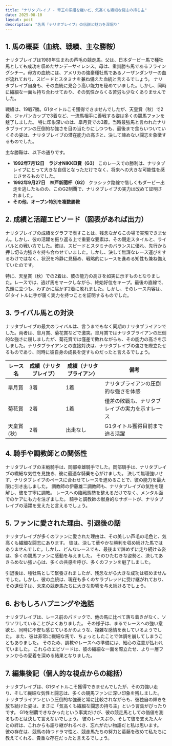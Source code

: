 ```yaml
---
title: "ナリタブレイブ - 帝王の系譜を継いだ、気高くも繊細な闘志の持ち主"
date: 2025-08-10
layout: post
description: "名馬『ナリタブレイブ』の伝説と魅力を深堀り"
---
```


## 1. 馬の概要（血統、戦績、主な勝鞍）

ナリタブレイブは1989年生まれの芦毛の競走馬。父は、日本ダービー馬で種牡馬としても成功を収めたサンデーサイレンス。母は、重賞勝ち馬であるフライングシチー。母方の血統には、アメリカの強豪種牡馬であるノーザンダンサーの血が流れており、スピードとスタミナを兼ね備えた血統と言えるでしょう。  ナリタブレイブ自身も、その血統に見合う高い能力を秘めていました。しかし、同時に繊細な一面も持ち合わせており、その気性からくる苦労も少なくありませんでした。

戦績は、19戦7勝。G1タイトルこそ獲得できませんでしたが、天皇賞（秋）で2着、ジャパンカップで3着など、一流馬相手に善戦する姿は多くの競馬ファンを魅了しました。  特に印象深いのは、皐月賞での3着。当時最強馬と言われたナリタブライアンの圧倒的な強さを目の当たりにしつつも、最後まで食らいついていくその姿は、ナリタブレイブの潜在能力の高さと、決して諦めない闘志を象徴するものでした。

主な勝鞍は、以下の通りです。

* **1992年7月12日　ラジオNIKKEI賞（G3）**  このレースでの勝利は、ナリタブレイブにとって大きな自信となっただけでなく、将来への大きな可能性を感じさせるものでした。
* **1992年9月27日　神戸新聞杯（G2）**  クラシック路線で惜しくもダービー出走を逃したものの、このG2制覇で、ナリタブレイブの実力は改めて証明されました。
* **その他、オープン特別を複数勝鞍**


## 2. 成績と活躍エピソード（図表があれば出力）

ナリタブレイブの成績をグラフで表すことは、残念ながらこの場で実現できません。しかし、彼の活躍を振り返る上で重要な要素は、その競走スタイルと、ライバルとの戦い方でした。彼は、スピードとスタミナのバランスに優れ、先行から押し切る力強さを持ち合わせていました。しかし、決して無謀なレース運びをするわけではなく、状況を冷静に見極め、戦略的にレースを進める知性も兼ね備えていたのです。

特に、天皇賞（秋）での2着は、彼の能力の高さを如実に示すものとなりました。レースでは、逃げ馬をマークしながら、終始好位をキープ。最後の直線で、先頭に立つも、わずかに届かず2着に敗れました。しかし、そのレース内容は、G1タイトルに手が届く実力を持つことを証明するものでした。


## 3. ライバル馬との対決

ナリタブレイブの最大のライバルは、言うまでもなく同期のナリタブライアンでした。両者は、皐月賞、菊花賞などで激突。皐月賞ではナリタブライアンの圧倒的な強さに屈しましたが、菊花賞では僅差で敗れながらも、その能力の高さを示しました。ナリタブライアンとの直接対決は、ナリタブレイブの強さを際立たせるものであり、同時に彼自身の成長を促すものだったと言えるでしょう。


| レース名     | 成績（ナリタブレイブ） | 成績（ナリタブライアン） | 備考                                      |
|-------------|-----------------------|------------------------|-------------------------------------------|
| 皐月賞       | 3着                     | 1着                      | ナリタブライアンの圧倒的な強さを体感           |
| 菊花賞       | 2着                     | 1着                      | 僅差の敗戦も、ナリタブレイブの実力を示すレース |
| 天皇賞(秋)   | 2着                     | 出走なし                 | G1タイトル獲得目前まで迫る活躍             |


## 4. 騎手や調教師との関係性

ナリタブレイブの主戦騎手は、岡部幸雄騎手でした。岡部騎手は、ナリタブレイブの繊細な気性を見抜き、彼に最適な騎乗を心がけました。  決して無理強いせず、ナリタブレイブのペースに合わせてレースを進めることで、彼の能力を最大限に引き出しました。  調教師の伊藤雄二調教師も、ナリタブレイブの気性を理解し、彼を丁寧に調教。  レースへの臨戦態勢を整えるだけでなく、メンタル面でのケアにも力を注ぎました。  騎手と調教師の献身的なサポートが、ナリタブレイブの活躍を支えたと言えるでしょう。


## 5. ファンに愛された理由、引退後の話

ナリタブレイブが多くのファンに愛された理由は、その美しい芦毛の毛色と、気高くも繊細な闘志にあります。  彼は、決して華やかな勝利を収め続けた馬ではありませんでした。しかし、どんなレースでも、最後まで諦めずに走り続ける姿は、多くの競馬ファンに感動を与えました。  そのひたむきな姿勢と、決してあきらめない強い心は、多くの共感を呼び、多くのファンを魅了しました。

引退後は、種牡馬として繋養されましたが、残念ながら大きな成功は収めませんでした。しかし、彼の血統は、現在も多くのサラブレッドに受け継がれており、その遺伝子は、未来の競走馬たちに大きな影響を与え続けるでしょう。


## 6. おもしろハプニングや逸話

ナリタブレイブは、レース前のパドックで、他の馬に比べて落ち着きがなく、ソワソワしていることがよくありました。  その様子は、まるでレースへの強い意欲と、同時に不安も感じているかのような、複雑な感情を表しているようでした。  また、彼は非常に繊細な馬で、ちょっとしたことで体調を崩してしまうこともありました。  そのため、調教やレースへの準備には、細心の注意が払われていました。  これらのエピソードは、彼の繊細な一面を際立たせ、より一層ファンからの愛着を深める結果となりました。


## 7. 編集後記（個人的な視点からの総括）

ナリタブレイブは、G1タイトルこそ獲得できませんでしたが、その力強い走り、そして繊細な気性と闘志は、多くの競馬ファンに深い印象を残しました。  ナリタブライアンという圧倒的な強豪と常に比較されながらも、彼独自の輝きを放ち続けた姿は、まさに「気高くも繊細な闘志の持ち主」という言葉がぴったりです。  G1を制覇できなかったという事実だけが、彼の競走馬としての価値を測るものとは決して言えないでしょう。  彼のレースぶり、そして彼を支えた人々との絆は、これからも語り継がれるべき、忘れがたい物語だと私は思います。  彼の存在は、競馬の持つドラマ性と、競走馬たちの努力と葛藤を改めて私たちに教えてくれる、貴重な存在だったと言えるでしょう。
